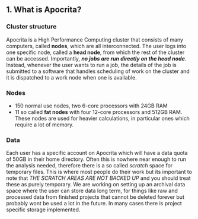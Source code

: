 ## 1. What is Apocrita?

### Cluster structure
Apocrita is a High Performance Computing cluster that consists of many computers, called **nodes**, which are all interconnected. The user logs into one specific node, called a **head node**, from which the rest of the cluster can be accessed. Importantly, ***no jobs are run directly on the head node***. Instead, whenever the user wants to run a job, the details of the job is submitted to a software that handles scheduling of work on the cluster and it is dispatched to a work node when one is available. 

### Nodes
* 150 normal use nodes, two 6-core processors with 24GB RAM
* 11 so called **fat nodes** with four 12-core processors and 512GB RAM. These nodes are used for heavier calculations, in particular ones which require a lot of memory.

### Data
Each user has a specific account on Apocrita which will have a data quota of 50GB in their home directory. Often this is nowhere near enough to run the analysis needed, therefore there is a so called *scratch* space for temporary files. This is where most people do their work but its important to note that *THE SCRATCH AREAS ARE NOT BACKED UP* and you should treat these as purely temporary. We are working on setting up an archival data space where the user can store data long term, for things like raw and processed data from finished projects that cannot be deleted forever but probably wont be used a lot in the future. In many cases there is project specific storage implemented.
